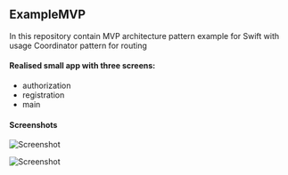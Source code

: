 ## ExampleMVP

In this repository contain MVP architecture pattern example for Swift with usage Coordinator pattern for routing

#### Realised small app with three screens:

- authorization
- registration
- main

#### Screenshots
![Screenshot](https://github.com/EgorErmin/ExampleMVP/blob/main/images/Simulator%20Screen%20Shot%20-%20iPhone%20SE%20(2nd%20generation)%20-%202021-03-03%20at%2014.28.40.png=375x667?raw=true)

![Screenshot](https://github.com/EgorErmin/ExampleMVP/blob/main/images/Simulator%20Screen%20Shot%20-%20iPhone%20SE%20(2nd%20generation)%20-%202021-03-03%20at%2014.29.00.png=375x667?raw=true)
